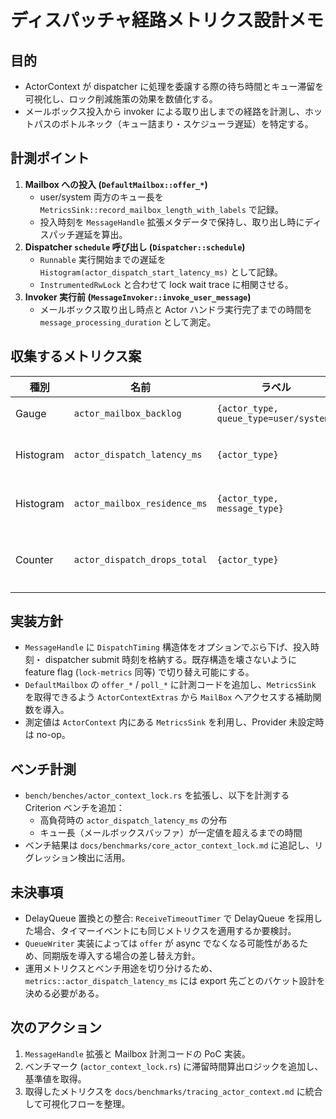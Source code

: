 # ディスパッチャ経路メトリクス設計メモ

## 目的
- ActorContext が dispatcher に処理を委譲する際の待ち時間とキュー滞留を可視化し、ロック削減施策の効果を数値化する。
- メールボックス投入から invoker による取り出しまでの経路を計測し、ホットパスのボトルネック（キュー詰まり・スケジューラ遅延）を特定する。

## 計測ポイント
1. **Mailbox への投入 (`DefaultMailbox::offer_*`)**
   - user/system 両方のキュー長を `MetricsSink::record_mailbox_length_with_labels` で記録。
   - 投入時刻を `MessageHandle` 拡張メタデータで保持し、取り出し時にディスパッチ遅延を算出。
2. **Dispatcher `schedule` 呼び出し (`Dispatcher::schedule`)**
   - `Runnable` 実行開始までの遅延を `Histogram(actor_dispatch_start_latency_ms)` として記録。
   - `InstrumentedRwLock` と合わせて lock wait trace に相関させる。
3. **Invoker 実行前 (`MessageInvoker::invoke_user_message`)**
   - メールボックス取り出し時点と Actor ハンドラ実行完了までの時間を `message_processing_duration` として測定。

## 収集するメトリクス案
| 種別 | 名前 | ラベル | 説明 |
| --- | --- | --- | --- |
| Gauge | `actor_mailbox_backlog` | `{actor_type, queue_type=user/system}` | 投入直後のキュー長。
| Histogram | `actor_dispatch_latency_ms` | `{actor_type}` | `schedule` から executor 実行までの遅延。
| Histogram | `actor_mailbox_residence_ms` | `{actor_type, message_type}` | Mailbox 投入から invoker 処理開始までの時間。
| Counter | `actor_dispatch_drops_total` | `{actor_type}` | スケジューラ確保に失敗した回数（`QueueError::Full` 等）。

## 実装方針
- `MessageHandle` に `DispatchTiming` 構造体をオプションでぶら下げ、投入時刻・ dispatcher submit 時刻を格納する。既存構造を壊さないように feature flag (`lock-metrics` 同等) で切り替え可能にする。
- `DefaultMailbox` の `offer_*` / `poll_*` に計測コードを追加し、`MetricsSink` を取得できるよう `ActorContextExtras` から `MailBox` へアクセスする補助関数を導入。
- 測定値は `ActorContext` 内にある `MetricsSink` を利用し、Provider 未設定時は no-op。

## ベンチ計測
- `bench/benches/actor_context_lock.rs` を拡張し、以下を計測する Criterion ベンチを追加：
  - 高負荷時の `actor_dispatch_latency_ms` の分布
  - キュー長（メールボックスバッファ）が一定値を超えるまでの時間
- ベンチ結果は `docs/benchmarks/core_actor_context_lock.md` に追記し、リグレッション検出に活用。

## 未決事項
- DelayQueue 置換との整合: `ReceiveTimeoutTimer` で DelayQueue を採用した場合、タイマーイベントにも同じメトリクスを適用するか要検討。
- `QueueWriter` 実装によっては `offer` が async でなくなる可能性があるため、同期版を導入する場合の差し替え方針。
- 運用メトリクスとベンチ用途を切り分けるため、`metrics::actor_dispatch_latency_ms` には export 先ごとのバケット設計を決める必要がある。

## 次のアクション
1. `MessageHandle` 拡張と Mailbox 計測コードの PoC 実装。
2. ベンチマーク (`actor_context_lock.rs`) に滞留時間算出ロジックを追加し、基準値を取得。
3. 取得したメトリクスを `docs/benchmarks/tracing_actor_context.md` に統合して可視化フローを整理。
